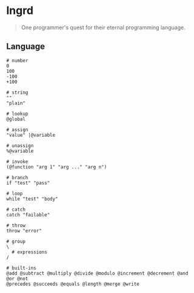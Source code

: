 # lngrd

> One programmer's quest for their eternal programming language.

## Language

    # number
    0
    100
    -100
    +100

    # string
    ""
    "plain"

    # lookup
    @global

    # assign
    "value" |@variable

    # unassign
    %@variable

    # invoke
    (@function "arg 1" "arg ..." "arg n")

    # branch
    if "test" "pass"

    # loop
    while "test" "body"

    # catch
    catch "failable"

    # throw
    throw "error"

    # group
    \
      # expressions
    /

    # built-ins
    @add @subtract @multiply @divide @modulo @increment @decrement @and @or @not
    @precedes @succeeds @equals @length @merge @write
